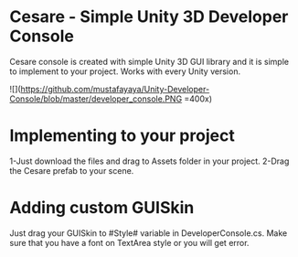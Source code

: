 # Cesare - Simple Unity 3D Developer Console
Cesare console is created with simple Unity 3D GUI library and it is simple to implement to your project. Works with every Unity version.


![](https://github.com/mustafayaya/Unity-Developer-Console/blob/master/developer_console.PNG  =400x)


# Implementing to your project
1-Just download the files and drag to Assets folder in your project.
2-Drag the Cesare prefab to your scene.

# Adding custom GUISkin
Just drag your GUISkin to #Style# variable in DeveloperConsole.cs. Make sure that you have a font on TextArea style or you will get error.

